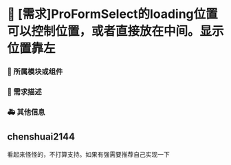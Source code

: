 # 👑 [需求]ProFormSelect的loading位置可以控制位置，或者直接放在中间。显示位置靠左

### 🔩 所属模块或组件

<!--
ProFormSelect
 -->

### 🥰 需求描述

<!--
希望ProFormSelect的loading位置可控，或则直接放在中间，现在位置靠左
-->

### 🚑 其他信息

<!--
如截图等其他信息可以贴在这里
![image](https://github.com/ant-design/pro-components/assets/121938445/b8dba373-c18e-4371-8418-64ca60782ccb)

-->

## chenshuai2144

看起来怪怪的，不打算支持。如果有强需要推荐自己实现一下

